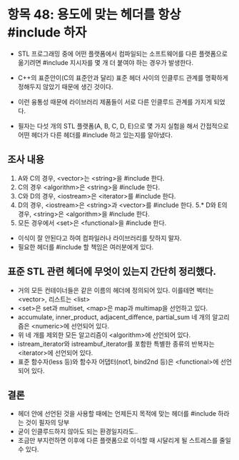 # 항목 48: 용도에 맞는 헤더를 항상 #include 하자

* STL 프로그래밍 중에 어떤 플랫폼에서 컴파일되는 소프트웨어를 다른 플랫폼으로 옮기려면 #include 지시자를 몇 개 더 붙여야 하는 경우가 발생한다.
* C++의 표준안이(C의 표준안과 달리) 표준 헤더 사이의 인클루드 관계를 명확하게 정해두지 않았기 때문에 생긴 것이다.
* 이런 융통성 때문에 라이브러리 제품들이 서로 다른 인클루드 관계를 가지게 되었다.

* 필자는 다섯 개의 STL 플랫폼(A, B, C, D, E)으로 몇 가지 실험을 해서 간접적으로 어떤 헤더가 다른 헤더를 #include 하고 있는지를 알아냈다.

## 조사 내용

1. A와 C의 경우, \<vector>는 \<string>을 #include 한다.
2. C의 경우 \<algorithm>은 \<string>을 #include 한다.
3. C와 D의 경우, \<iostream>은 \<iterator>를 #include 한다.
4. D의 경우, \<iostream>은 \<string>과 \<vector>를 #include 한다.
5.* D와 E의 경우, \<string>은 \<algorithm>을 #include 한다.
6. 모든 경우에서 \<set>은 \<functional>을 #include 한다.

* 이식이 잘 안된다고 하여 컴파일러나 라이브러리를 탓하지 말자.
* 필요한 헤더를 #include 할 책임은 여러분에게 있다.

## 표준 STL 관련 헤더에 무엇이 있는지 간단히 정리했다.

* 거의 모든 컨테이너들은 같은 이름의 헤더에 정의되어 있다. 이를테면 벡터는 \<vector>, 리스트는 \<list>
* \<set>은 set과 multiset, \<map>은 map과 multimap을 선언하고 있다.
* accumulate, inner_product, adjacent_diffence, partial_sum 네 개의 알고리즘은 \<numeric>에 선언되어 있다.
* 위 네 개를 제외한 모든 알고리즘이 \<algorithm>에 선언되어 있다.
* istream_iterator와 istreambuf_iterator를 포함한 특별한 종류의 반복자는 \<iterator>에 선언되어 있다.
* 표준 함수자(less<T> 등)와 함수자 어댑터(not1, bind2nd 등)은 \<functional>에 선언되어 있다.

## 결론

* 헤더 안에 선언된 것을 사용할 때에는 언제든지 목적에 맞는 헤더를 #include 하라는 것이 필자의 당부
* 굳이 인클루드하지 않아도 되는 환경일지라도..
* 조금만 부지런하면 이후에 다른 플랫폼으로 이식할 때 시달리게 될 스트레스를 줄일 수 있다.